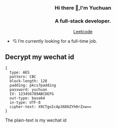 <h3 align="center"> Hi there 👋,I'm Yuchuan</h3>
<h3 align="center"> A full-stack developer.</h3>
<p align="center">
<a href="https://leetcode-cn.com/u/yuchuanuestc/" target="_blank">Leetcode</a>
</p>

- 💘 I’m currently looking for a full-time job.
<!-- - ⚡ Fun fact: With programming ability I had became economic independence since the third year of College. -->

## Decrypt my wechat id
```JS
{
  type: AES
  pattern: CBC
  block-length: 128
  padding: pkcs7padding
  password: yuchuan
  IV: 123456789ABCDEFG
  out-type: base64
  in-type: UTF-8
  cipher-text: X9CTgoIcAp36D6ZYh0rZxw==
}
```
The plain-text is my wechat id
